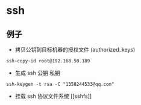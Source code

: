 # ssh


## 例子

- 拷贝公钥到目标机器的授权文件 (authorized_keys)
```shell
ssh-copy-id root@192.168.50.189
```

- 生成 ssh 公钥 私钥
```shell
ssh-keygen -t rsa -C "1358244533@qq.com"
```

- 挂载 ssh 协议文件系统
[[sshfs]]

